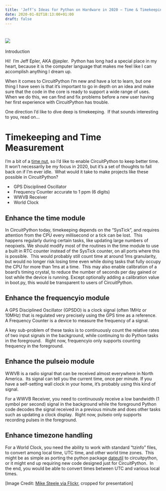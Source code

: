 ```yaml
---
title: 'Jeff’s Ideas for Python on Hardware in 2020 – Time & Timekeeping'
date: 2020-01-02T18:13:00+01:00
draft: false
---
```


![](https://cdn-blog.adafruit.com/uploads/2020/01/persistence-crop.jpg)
=======================================================================

Introduction

Hi!  I’m Jeff Epler, AKA @jepler.  Python has long had a special place in my heart, because it is the computer language that makes me feel like I can accomplish anything I dream up.

When it comes to CircuitPython I’m new and have a lot to learn, but one thing I have seen is that it’s important to go in depth on an idea and make sure that the code in the core is ready to support a wide range of uses.  When we do this, we can find and fix problems before a new user having her first experience with CircuitPython has trouble.

One direction I’d like to dive deep is timekeeping.  If that sounds interesting to you, read on…

Timekeeping and Time Measurement
================================

I’m a bit of a [time nut](http://www.leapsecond.com/time-nuts.htm), so I’d like to enable CircuitPython to keep better time.  It won’t necessarily be my focus in 2020, but it’s a set of thoughts to fall back on if I’m ever idle.  What would it take to make projects like these possible in CircuitPython?

*    GPS Disciplined Oscillator
*    Frequency Counter accurate to 1 ppm (6 digits)
*    WWVB Receiver
*    World Clock

Enhance the time module
-----------------------

In CircuitPython today, timekeeping depends on the “SysTick”, and requires attention from the CPU every millisecond or a tick can be lost.  This happens regularly during certain tasks, like updating large numbers of neopixels. We should modify most of the routines in the time module to use a built in RTC counter instead of the SysTick counter, on all ports where this is possible.  This would probably still count time at around 1ms granularity, but would no longer risk losing time even while doing tasks that fully occupy the CPU for more than 1ms at a time.  This may also enable calibration of a board’s timing crystal, to reduce the number of seconds per day gained or lost while the device is running. Except optionally adding a calibration value in boot.py, this would be transparent to users of CircuitPython.

Enhance the frequencyio module
------------------------------

A GPS Disciplined Oscillator (GPSDO) is a clock signal (often 1MHz or 10MHz) that is regulated very precisely using the GPS time as a reference.  A Frequency Counter is a device to measure the frequency of a signal.

A key sub-problem of these tasks is to continuously count the relative rates of two input signals in the background, while continuing to do Python tasks in the foreground.   Right now, frequencyio only supports counting frequency in the foreground.

Enhance the pulseio module
--------------------------

WWVB is a radio signal that can be received almost everywhere in North America.  Its signal can tell you the current time, once per minute. If you have a self-setting wall clock in your home, it’s probably using this kind of signal.

For a WWVB Receiver, you need to continuously receive a low bandwidth (1 symbol per second) signal in the background while the foreground Python code decodes the signal received in a previous minute and does other tasks such as updating a clock display.  Right now, pulseio only supports recording pulses in the foreground.

Enhance timezone handling
-------------------------

For a World Clock, you need the ability to work with standard “tzinfo” files, to convert among local time, UTC time, and other world time zones.  This might be as simple as porting the python package [dateutil](https://dateutil.readthedocs.io/en/stable/) to circuitpython, or it might end up requiring new code designed just for CircuitPython.  In the end, you would be able to convert times between UTC and various local times.

\[Image Credit: [Mike Steele via Flickr](https://www.flickr.com/photos/21022123@N04/15694508911), cropped for presentation\]